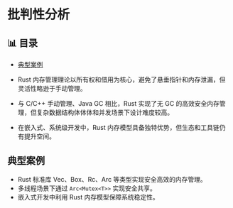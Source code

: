 ﻿# 批判性分析

## 📊 目录

- [典型案例](#典型案例)

- Rust 内存管理理论以所有权和借用为核心，避免了悬垂指针和内存泄漏，但灵活性略逊于手动管理。
- 与 C/C++ 手动管理、Java GC 相比，Rust 实现了无 GC 的高效安全内存管理，但复杂数据结构体体体和并发场景下设计难度较高。
- 在嵌入式、系统级开发中，Rust 内存模型具备独特优势，但生态和工具链仍有提升空间。

## 典型案例

- Rust 标准库 Vec、Box、Rc、Arc 等类型实现安全高效的内存管理。
- 多线程场景下通过 `Arc<Mutex<T>>` 实现安全共享。
- 嵌入式开发中利用 Rust 内存模型保障系统稳定性。
